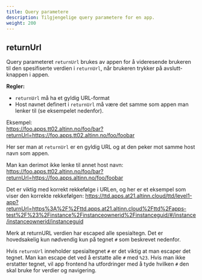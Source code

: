 ```yaml
---
title: Query parametere
description: Tilgjengelige query parametere for en app.
weight: 200
---
```


## returnUrl

Query parameteret `returnUrl` brukes av appen for å videresende brukeren til den spesifiserte verdien i `returnUrl`, når
brukeren trykker på avslutt-knappen i appen.

**Regler:**
- `returnUrl` må ha et gyldig URL-format
- Host navnet definert i `returnUrl` må være det samme som appen man lenker til (se eksempelet nedenfor).

Eksempel:  
https://foo.apps.tt02.altinn.no/foo/bar?returnUrl=https://foo.apps.tt02.altinn.no/foo/foobar

Her ser man at `returnUrl` er en gyldig URL og at den peker mot samme host navn som appen.

Man kan derimot ikke lenke til annet host navn:  
https://foo.apps.tt02.altinn.no/foo/bar?returnUrl=https://foo.apps.altinn.no/foo/foobar

Det er viktig med korrekt rekkefølge i URLen, og her er et eksempel som viser den korrekte rekkefølgen:
https://ttd.apps.at21.altinn.cloud/ttd/level1-app?returnUrl=https%3A%2F%2Fttd.apps.at21.altinn.cloud%2Fttd%2Fapps-test%2F%23%2Finstance%2Finstanceownerid%2Finstanceguid/#/instance/instanceownerid/instanceguid

Merk at returnURL verdien har escaped alle spesialtegn. Det er hovedsakelig kun nødvendig kun på tegnet `#` som beskrevet
nedenfor. 

Hvis `returnUrl` inneholder spesialtegnet `#` er det viktig at man escaper det tegnet. Man kan escape det ved å erstatte
alle `#` med `%23`. Hvis man ikke erstatter tegnet, vil app frontend ha utfordringer med å tyde hvilken `#` den skal 
bruke for verdier og navigering.
